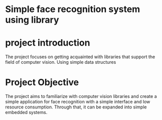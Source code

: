 # Simple face recognition system using library
# project introduction
The project focuses on getting acquainted with libraries that support the field of computer vision. Using simple data structures
# Project Objective
The project aims to familiarize with computer vision libraries and create a simple application for face recognition with a simple interface and low resource consumption. Through that, it can be expanded into simple embedded systems.

